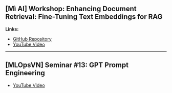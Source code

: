 ## [Mì AI] Workshop: Enhancing Document Retrieval: Fine-Tuning Text Embeddings for RAG

**Links:**
- [GitHub Repository](https://github.com/AndrewNgo-ini/MiAI_HieuNgo_EmbedingFineTune)
- [YouTube Video](https://www.youtube.com/watch?v=oUFyFjGnXXw&t=3586s)

---

## [MLOpsVN] Seminar #13: GPT Prompt Engineering

- [YouTube Video](https://www.youtube.com/watch?v=oUFyFjGnXXw&t=3586s)
